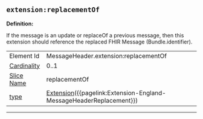 ## `extension:replacementOf`

<b>Definition:</b><br>

If the message is an update or replaceOf a previous message, then this extension should reference the replaced FHIR Message (Bundle.identifier).

| | |
|----|----|
|Element Id|MessageHeader.extension:replacementOf|
|[Cardinality](https://www.hl7.org/fhir/conformance-rules.html#cardinality)|0..1|
|[Slice Name](https://www.hl7.org/fhir/profiling.html#slicing)|replacementOf|
|[type](https://www.hl7.org/fhir/datatypes.html)|[Extension](https://www.hl7.org/fhir/datatypes.html#Extension)({{pagelink:Extension-England-MessageHeaderReplacement}})|

---
